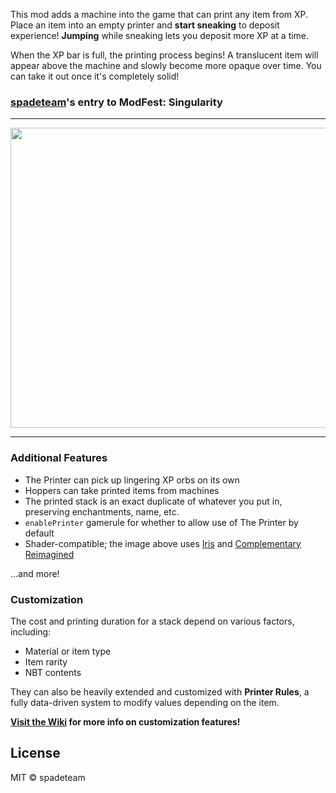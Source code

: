 This mod adds a machine into the game that can print any item from XP. Place an item into an empty printer and **start sneaking** to deposit experience! **Jumping** while sneaking lets you deposit more XP at a time.

When the XP bar is full, the printing process begins! A translucent item will appear above the machine and slowly become more opaque over time. You can take it out once it's completely solid!


### [spadeteam](https://discord.gg/QYymKz84tR)'s entry to ModFest: Singularity
---
<center>
<img src =https://media.discordapp.net/attachments/971623511544197130/1010714253579268117/unknown.png width="720" height="480"/>
</center>

---

### Additional Features

- The Printer can pick up lingering XP orbs on its own
- Hoppers can take printed items from machines
- The printed stack is an exact duplicate of whatever you put in, preserving enchantments, name, etc.
- `enablePrinter` gamerule for whether to allow use of The Printer by default
- Shader-compatible; the image above uses [Iris](https://modrinth.com/mod/iris) and [Complementary Reimagined](https://www.complementary.dev/reimagined/)

...and more!

### Customization

The cost and printing duration for a stack depend on various factors, including:

- Material or item type
- Item rarity
- NBT contents

They can also be heavily extended and customized with **Printer Rules**, a fully data-driven system to modify values depending on the item.

**[Visit the Wiki](https://github.com/acikek/the-printer/wiki) for more info on customization features!**

## License

MIT © spadeteam
